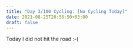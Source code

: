 ```yaml
---
title: "Day 3/100 Cycling: [No Cycling Today]"
date: 2021-08-25T20:56:50+03:00
draft: false
---
```

Today I did not hit the road :-(
